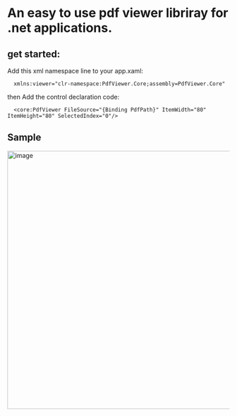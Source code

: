 # An easy to use pdf viewer libriray for .net applications.



## get started:  
Add this xml namespace line to your app.xaml:  
```csahrp 
  xmlns:viewer="clr-namespace:PdfViewer.Core;assembly=PdfViewer.Core"

```
then Add the control declaration code:  
```csahrp 
  <core:PdfViewer FileSource="{Binding PdfPath}" ItemWidth="80" ItemHeight="80" SelectedIndex="0"/>

```

## Sample
<img width="586" alt="image" src="https://github.com/user-attachments/assets/effaed24-f531-493a-b914-bb1da898b713">
